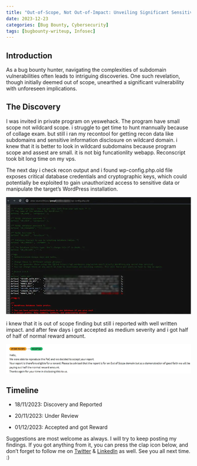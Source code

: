 ```yaml
---
title: "Out-of-Scope, Not Out-of-Impact: Unveiling Significant Sensitive Information Disclosure"
date: 2023-12-23 
categories: [Bug Bounty, Cybersecurity]
tags: [bugbounty-writeup, Infosec]
---
```


## Introduction

As a bug bounty hunter, navigating the complexities of subdomain vulnerabilities often leads to intriguing discoveries. One such revelation, though initially deemed out of scope, unearthed a significant vulnerability with unforeseen implications.

## The Discovery

I was invited in private program on yeswehack. The program have small scope not wildcard scope. i struggle to get time to hunt mannually because of collage exam. but still i ran my recontool for getting recon data like subdomains and sensitive information disclosure on wildcard domain. i knew that it is better to look in wildcard subdomains because program scope and assest are small. it is not big funcationlity webapp. Reconscript took bit long time on my vps.

The next day i check recon output and i found wp-config.php.old file exposes critical database credentials and cryptographic keys, which could potentially be exploited to gain unauthorized access to sensitive data or manipulate the target’s WordPress installation.

![image_of_poc](/assets/img/2023-12-23-out-of-scope-not-out-of-impact-unveiling-significant-sensitive-information-disclosure/1.webp)

i knew that it is out of scope finding but still i reported with well written impact. and after few days i got accepted as medium severity and i got half of half of normal reward amount.

![image_of_yeswehackresponce](/assets/img/2023-12-23-out-of-scope-not-out-of-impact-unveiling-significant-sensitive-information-disclosure//2.webp)

## Timeline
- 18/11/2023: Discovery and Reported

- 20/11/2023: Under Review

- 01/12/2023: Accepted and got Reward

Suggestions are most welcome as always. I will try to keep posting my findings. If you got anything from it, you can press the clap icon below, and don’t forget to follow me on [Twitter](https://twitter.com/padsalatushal) & [LinkedIn](https://www.linkedin.com/in/padsalatushal/) as well. See you all next time. :)


